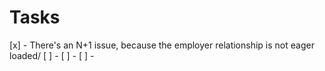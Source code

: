 # Tasks

[x] - There's an N+1 issue, because the employer relationship is not eager loaded/
[ ] -
[ ] -
[ ] -
